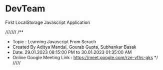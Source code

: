 # DevTeam

First LocalStorage Javascript Application


///////
/**
 * Topic : Learning Javascript From Scrach 
 * Created By Aditya Mandal, Gourab Gupta, Subhankar Basak
 * Date: 29.01.2023 08:15:00 PM to 30.01.2023 01:35:00 AM
 * Online Google Meeting Link : https://meet.google.com/rze-vfhs-gks
 */
/////
